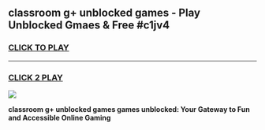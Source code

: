 
## classroom g+ unblocked games - Play Unblocked Gmaes & Free #c1jv4
<h3>
<a href="https://news.freeplayer.one?title=classroom_g+_unblocked_games&ref=03M">CLICK TO PLAY</a></h3>
<hr>

<h3>
<a href="https://news.freeplayer.one?title=classroom_g+_unblocked_games&ref=03M">CLICK 2 PLAY</a>
  
</h3>

<a href="https://news.freeplayer.one?title=classroom_g+_unblocked_games&ref=03M"><img src="https://clearcache.store/games.png"></a>


**classroom g+ unblocked games games unblocked: Your Gateway to Fun and Accessible Online Gaming**
